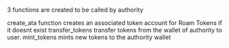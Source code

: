 
3 functions are created to be called by authority

create_ata function creates an associated token account for Roam Tokens if it doesnt exist
transfer_tokens transfer tokens from the wallet of authority to user.
mint_tokens mints new tokens to the authority wallet
